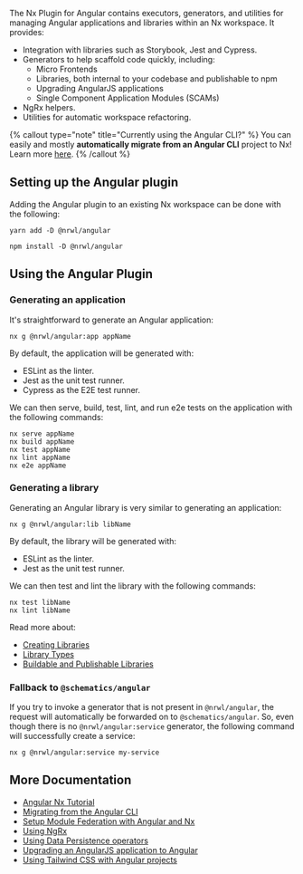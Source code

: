The Nx Plugin for Angular contains executors, generators, and utilities for managing Angular applications and libraries
within an Nx workspace. It provides:

- Integration with libraries such as Storybook, Jest and Cypress.
- Generators to help scaffold code quickly, including:
  - Micro Frontends
  - Libraries, both internal to your codebase and publishable to npm
  - Upgrading AngularJS applications
  - Single Component Application Modules (SCAMs)
- NgRx helpers.
- Utilities for automatic workspace refactoring.

{% callout type="note" title="Currently using the Angular CLI?" %}
You can easily and mostly **automatically migrate from an Angular CLI** project to Nx! Learn
more [here](/recipes/adopting-nx/migration-angular).
{% /callout %}

## Setting up the Angular plugin

Adding the Angular plugin to an existing Nx workspace can be done with the following:

```shell
yarn add -D @nrwl/angular
```

```shell
npm install -D @nrwl/angular
```

## Using the Angular Plugin

### Generating an application

It's straightforward to generate an Angular application:

```shell
nx g @nrwl/angular:app appName
```

By default, the application will be generated with:

- ESLint as the linter.
- Jest as the unit test runner.
- Cypress as the E2E test runner.

We can then serve, build, test, lint, and run e2e tests on the application with the following commands:

```shell
nx serve appName
nx build appName
nx test appName
nx lint appName
nx e2e appName
```

### Generating a library

Generating an Angular library is very similar to generating an application:

```shell
nx g @nrwl/angular:lib libName
```

By default, the library will be generated with:

- ESLint as the linter.
- Jest as the unit test runner.

We can then test and lint the library with the following commands:

```shell
nx test libName
nx lint libName
```

Read more about:

- [Creating Libraries](/more-concepts/creating-libraries)
- [Library Types](/more-concepts/library-types)
- [Buildable and Publishable Libraries](/more-concepts/buildable-and-publishable-libraries)

### Fallback to `@schematics/angular`

If you try to invoke a generator that is not present in `@nrwl/angular`, the request will automatically be forwarded on
to `@schematics/angular`. So, even though there is no `@nrwl/angular:service` generator, the following command will
successfully create a service:

```shell
nx g @nrwl/angular:service my-service
```

## More Documentation

- [Angular Nx Tutorial](/angular-tutorial/1-code-generation)
- [Migrating from the Angular CLI](/recipes/adopting-nx/migration-angular)
- [Setup Module Federation with Angular and Nx](/recipes/module-federation/faster-builds)
- [Using NgRx](/recipes/other/misc-ngrx)
- [Using Data Persistence operators](/recipes/other/misc-data-persistence)
- [Upgrading an AngularJS application to Angular](/recipes/adopting-nx/migration-angularjs)
- [Using Tailwind CSS with Angular projects](/recipes/other/using-tailwind-css-with-angular-projects)
